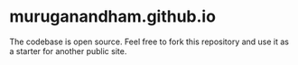 # muruganandham.github.io

The codebase is open source. Feel free to fork this repository and use it as a starter for another public site.
